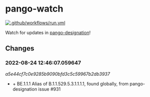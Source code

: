 # pango-watch 

[![.github/workflows/run.yml](https://github.com/MDU-PHL/pango-watch/actions/workflows/run.yml/badge.svg)](https://github.com/MDU-PHL/pango-watch/actions/workflows/run.yml)

Watch for updates in [pango-designation](https://github.com/cov-lineages/pango-designation/blob/master/lineage_notes.txt)!

## Changes
### 2022-08-24 12:46:07.059647
*a5e44cf7c0e9285b9090bfd3c5c59967b2db3937*
- \+ BE.1.1.1	Alias of B.1.1.529.5.3.1.1.1.1, found globally, from pango-designation issue #931
